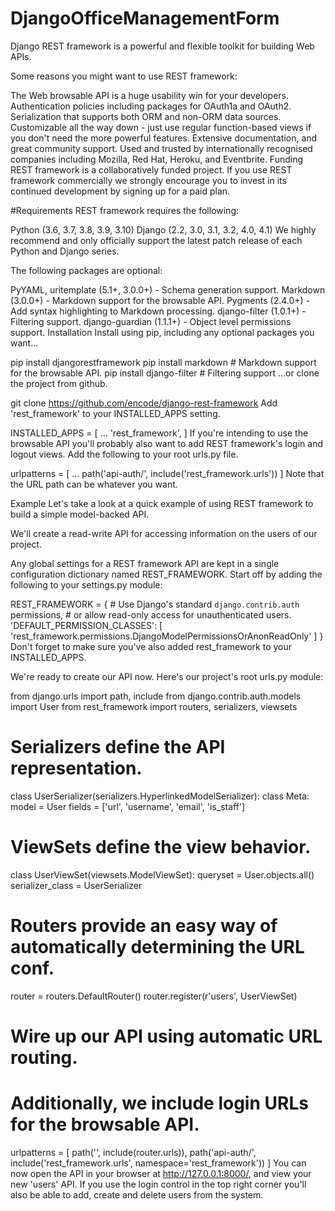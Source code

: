 # DjangoOfficeManagementForm

Django REST framework is a powerful and flexible toolkit for building Web APIs.

Some reasons you might want to use REST framework:

The Web browsable API is a huge usability win for your developers.
Authentication policies including packages for OAuth1a and OAuth2.
Serialization that supports both ORM and non-ORM data sources.
Customizable all the way down - just use regular function-based views if you don't need the more powerful features.
Extensive documentation, and great community support.
Used and trusted by internationally recognised companies including Mozilla, Red Hat, Heroku, and Eventbrite.
Funding
REST framework is a collaboratively funded project. If you use REST framework commercially we strongly encourage you to invest in its continued development by signing up for a paid plan.

#Requirements
REST framework requires the following:

Python (3.6, 3.7, 3.8, 3.9, 3.10)
Django (2.2, 3.0, 3.1, 3.2, 4.0, 4.1)
We highly recommend and only officially support the latest patch release of each Python and Django series.

The following packages are optional:

PyYAML, uritemplate (5.1+, 3.0.0+) - Schema generation support.
Markdown (3.0.0+) - Markdown support for the browsable API.
Pygments (2.4.0+) - Add syntax highlighting to Markdown processing.
django-filter (1.0.1+) - Filtering support.
django-guardian (1.1.1+) - Object level permissions support.
Installation
Install using pip, including any optional packages you want...

pip install djangorestframework
pip install markdown       # Markdown support for the browsable API.
pip install django-filter  # Filtering support
...or clone the project from github.

git clone https://github.com/encode/django-rest-framework
Add 'rest_framework' to your INSTALLED_APPS setting.

INSTALLED_APPS = [
    ...
    'rest_framework',
]
If you're intending to use the browsable API you'll probably also want to add REST framework's login and logout views. Add the following to your root urls.py file.

urlpatterns = [
    ...
    path('api-auth/', include('rest_framework.urls'))
]
Note that the URL path can be whatever you want.

Example
Let's take a look at a quick example of using REST framework to build a simple model-backed API.

We'll create a read-write API for accessing information on the users of our project.

Any global settings for a REST framework API are kept in a single configuration dictionary named REST_FRAMEWORK. Start off by adding the following to your settings.py module:

REST_FRAMEWORK = {
    # Use Django's standard `django.contrib.auth` permissions,
    # or allow read-only access for unauthenticated users.
    'DEFAULT_PERMISSION_CLASSES': [
        'rest_framework.permissions.DjangoModelPermissionsOrAnonReadOnly'
    ]
}
Don't forget to make sure you've also added rest_framework to your INSTALLED_APPS.

We're ready to create our API now. Here's our project's root urls.py module:

from django.urls import path, include
from django.contrib.auth.models import User
from rest_framework import routers, serializers, viewsets

# Serializers define the API representation.
class UserSerializer(serializers.HyperlinkedModelSerializer):
    class Meta:
        model = User
        fields = ['url', 'username', 'email', 'is_staff']

# ViewSets define the view behavior.
class UserViewSet(viewsets.ModelViewSet):
    queryset = User.objects.all()
    serializer_class = UserSerializer

# Routers provide an easy way of automatically determining the URL conf.
router = routers.DefaultRouter()
router.register(r'users', UserViewSet)

# Wire up our API using automatic URL routing.
# Additionally, we include login URLs for the browsable API.
urlpatterns = [
    path('', include(router.urls)),
    path('api-auth/', include('rest_framework.urls', namespace='rest_framework'))
]
You can now open the API in your browser at http://127.0.0.1:8000/, and view your new 'users' API. If you use the login control in the top right corner you'll also be able to add, create and delete users from the system.
